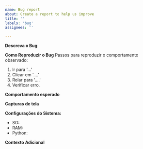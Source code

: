 ```yaml
---
name: Bug report
about: Create a report to help us improve
title: ''
labels: 'bug'
assignees: ''

---
```


**Descreva o Bug**
<!--Uma clara e concisa descrição do que se trata o bug-->

**Como Reproduzir o Bug**
Passos para reproduzir o comportamento observado:
1. Ir para '...'
2. Clicar em '....'
3. Rolar para '....'
4. Verificar erro.

**Comportamento esperado**
<!--Uma clara e concisa descrição do que você espera que aconteça-->

**Capturas de tela**
<!-- Se aplicável, coloque imagens para ajudar a ilustrar o problema descrito -->

**Configurações do Sistema:**
 - SO: <!--e.g. Windows 10-->
 - RAM: <!--16 GB-->
 - Python: <!--e.g. 3.10.2-->

**Contexto Adicional**
<!-- Qualquer outro contexto relacionado ao problema -->
